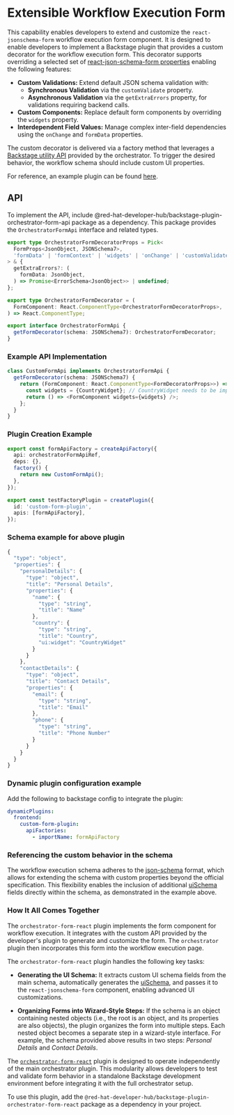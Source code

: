 # Extensible Workflow Execution Form

This capability enables developers to extend and customize the `react-jsonschema-form` workflow execution form component. It is designed to enable developers to implement a Backstage plugin that provides a custom decorator for the workflow execution form. This decorator supports overriding a selected set of [react-json-schema-form properties](https://rjsf-team.github.io/react-jsonschema-form/docs/api-reference/form-props) enabling the following features:

- **Custom Validations:** Extend default JSON schema validation with:
  - **Synchronous Validation** via the `customValidate` property.
  - **Asynchronous Validation** via the `getExtraErrors` property, for validations requiring backend calls.
- **Custom Components:** Replace default form components by overriding the `widgets` property.
- **Interdependent Field Values:** Manage complex inter-field dependencies using the `onChange` and `formData` properties.

The custom decorator is delivered via a factory method that leverages a [Backstage utility API](https://backstage.io/docs/api/utility-apis) provided by the orchestrator. To trigger the desired behavior, the workflow schema should include custom UI properties.

For reference, an example plugin can be found [here](https://github.com/parodos-dev/custom-form-example-plugin).

## API

To implement the API, include @red-hat-developer-hub/backstage-plugin-orchestrator-form-api package as a dependency.
This package provides the `OrchestratorFormApi` interface and related types.

```typescript
export type OrchestratorFormDecoratorProps = Pick<
  FormProps<JsonObject, JSONSchema7>,
  'formData' | 'formContext' | 'widgets' | 'onChange' | 'customValidate'
> & {
  getExtraErrors?: (
    formData: JsonObject,
  ) => Promise<ErrorSchema<JsonObject>> | undefined;
};

export type OrchestratorFormDecorator = (
  FormComponent: React.ComponentType<OrchestratorFormDecoratorProps>,
) => React.ComponentType;

export interface OrchestratorFormApi {
  getFormDecorator(schema: JSONSchema7): OrchestratorFormDecorator;
}
```

### Example API Implementation

```typescript
class CustomFormApi implements OrchestratorFormApi {
  getFormDecorator(schema: JSONSchema7) {
    return (FormComponent: React.ComponentType<FormDecoratorProps>>) => {
      const widgets = {CountryWidget}; // CountryWidget needs to be implemneted and imported
      return () => <FormComponent widgets={widgets} />;
    };
  }
}
```

### Plugin Creation Example

```typescript
export const formApiFactory = createApiFactory({
  api: orchestratorFormApiRef,
  deps: {},
  factory() {
    return new CustomFormApi();
  },
});

export const testFactoryPlugin = createPlugin({
  id: 'custom-form-plugin',
  apis: [formApiFactory],
});
```

### Schema example for above plugin

```typescript
{
  "type": "object",
  "properties": {
    "personalDetails": {
      "type": "object",
      "title": "Personal Details",
      "properties": {
        "name": {
          "type": "string",
          "title": "Name"
        },
        "country": {
          "type": "string",
          "title": "Country",
          "ui:widget": "CountryWidget"
        }
      }
    },
    "contactDetails": {
      "type": "object",
      "title": "Contact Details",
      "properties": {
        "email": {
          "type": "string",
          "title": "Email"
        },
        "phone": {
          "type": "string",
          "title": "Phone Number"
        }
      }
    }
  }
}
```

### Dynamic plugin configuration example

Add the following to backstage config to integrate the plugin:

```yaml
dynamicPlugins:
  frontend:
    custom-form-plugin:
      apiFactories:
        - importName: formApiFactory
```

### Referencing the custom behavior in the schema

The workflow execution schema adheres to the [json-schema](https://json-schema.org/) format, which allows for extending the schema with custom properties beyond the official specification. This flexibility enables the inclusion of additional [uiSchema](https://rjsf-team.github.io/react-jsonschema-form/docs/api-reference/uiSchema/) fields directly within the schema, as demonstrated in the example above.

### How It All Comes Together

The `orchestrator-form-react` plugin implements the form component for workflow execution. It integrates with the custom API provided by the developer's plugin to generate and customize the form. The `orchestrator` plugin then incorporates this form into the workflow execution page.

The `orchestrator-form-react` plugin handles the following key tasks:

- **Generating the UI Schema:** It extracts custom UI schema fields from the main schema, automatically generates the [uiSchema](https://rjsf-team.github.io/react-jsonschema-form/docs/api-reference/uiSchema/), and passes it to the `react-jsonschema-form` component, enabling advanced UI customizations.

- **Organizing Forms into Wizard-Style Steps:** If the schema is an object containing nested objects (i.e., the root is an object, and its properties are also objects), the plugin organizes the form into multiple steps. Each nested object becomes a separate step in a wizard-style interface. For example, the schema provided above results in two steps: _Personal Details_ and _Contact Details_.

The [`orchestrator-form-react`](https://github.com/redhat-developer/rhdh-plugins/tree/main/workspaces/orchestrator/plugins/orchestrator-form-react) plugin is designed to operate independently of the main orchestrator plugin. This modularity allows developers to test and validate form behavior in a standalone Backstage development environment before integrating it with the full orchestrator setup.

To use this plugin, add the `@red-hat-developer-hub/backstage-plugin-orchestrator-form-react` package as a dependency in your project.
